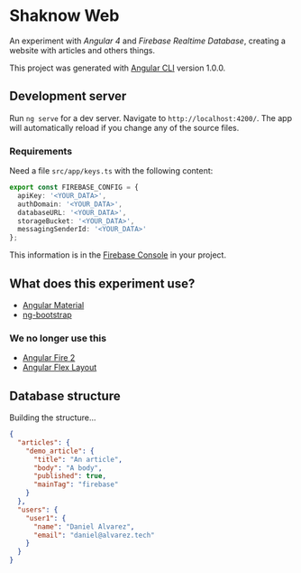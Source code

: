 # Shaknow Web

An experiment with _Angular 4_ and _Firebase Realtime Database_, creating a website with articles and others things. 

This project was generated with [Angular CLI](https://github.com/angular/angular-cli) version 1.0.0.

## Development server

Run `ng serve` for a dev server. Navigate to `http://localhost:4200/`. The app will automatically reload if you change any of the source files.

### Requirements

Need a file `src/app/keys.ts` with the following content:
 
```typescript
export const FIREBASE_CONFIG = {
  apiKey: '<YOUR_DATA>',
  authDomain: '<YOUR_DATA>',
  databaseURL: '<YOUR_DATA>',
  storageBucket: '<YOUR_DATA>',
  messagingSenderId: '<YOUR_DATA>'
};
```

This information is in the [Firebase Console](https://console.firebase.google.com/) in your project.

## What does this experiment use?

* [Angular Material](https://material.angular.io/)
* [ng-bootstrap](https://github.com/ng-bootstrap/ng-bootstrap)

### We no longer use this

* [Angular Fire 2](https://github.com/angular/angularfire2)
* [Angular Flex Layout](https://github.com/angular/flex-layout)

## Database structure

Building the structure...

```json
{
  "articles": {
    "demo_article": {
      "title": "An article",
      "body": "A body",
      "published": true,
      "mainTag": "firebase"
    }
  },
  "users": {
    "user1": {
      "name": "Daniel Alvarez",
      "email": "daniel@alvarez.tech"
    }
  }
}
```
